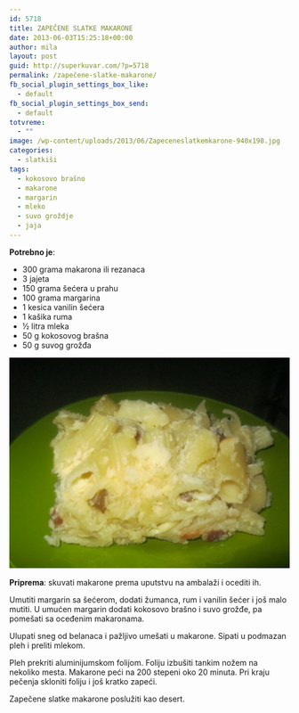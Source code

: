```yaml
---
id: 5718
title: ZAPEČENE SLATKE MAKARONE
date: 2013-06-03T15:25:18+00:00
author: mila
layout: post
guid: http://superkuvar.com/?p=5718
permalink: /zapečene-slatke-makarone/
fb_social_plugin_settings_box_like:
  - default
fb_social_plugin_settings_box_send:
  - default
totvreme:
  - ""
image: /wp-content/uploads/2013/06/Zapeceneslatkemkarone-940x198.jpg
categories:
  - slatkiši
tags:
  - kokosovo brašno
  - makarone
  - margarin
  - mleko
  - suvo groždje
  - jaja
---
```

**Potrebno je**:

  * 300 grama makarona ili rezanaca
  * 3 jajeta
  * 150 grama šećera u prahu
  * 100 grama margarina
  * 1 kesica vanilin šećera
  * 1 kašika ruma
  * ½ litra mleka
  * 50 g kokosovog brašna
  * 50 g suvog grožđa

![Zapečene slatke makarone](/wp-content/uploads/2013/06/Zapeceneslatkemkarone-1024x768.jpg)

**Priprema**: skuvati makarone prema uputstvu na ambalaži i ocediti ih.

Umutiti margarin sa šećerom, dodati žumanca, rum i vanilin šećer i još malo mutiti. U umućen margarin dodati kokosovo brašno i suvo grožđe, pa pomešati sa oceđenim makaronama.

Ulupati sneg od belanaca i pažljivo umešati u makarone. Sipati u podmazan pleh i preliti mlekom.

Pleh prekriti aluminijumskom folijom. Foliju izbušiti tankim nožem na nekoliko mesta. Makarone peći na 200 stepeni oko 20 minuta. Pri kraju pečenja skloniti foliju i još kratko zapeći.

Zapečene slatke makarone poslužiti kao desert.